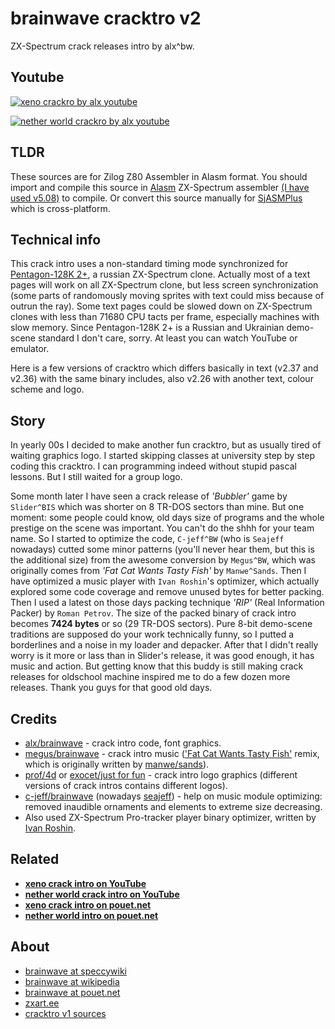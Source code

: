 # brainwave cracktro v2

ZX-Spectrum crack releases intro by alx^bw.

## Youtube

[![xeno crackro by alx youtube](https://img.youtube.com/vi/gigJQwQKBt0/0.jpg)](https://www.youtube.com/watch?v=gigJQwQKBt0 "xeno crackro by alx youtube")

[![nether world crackro by alx youtube](https://img.youtube.com/vi/eH3-0tv6IoI/0.jpg)](https://www.youtube.com/watch?v=eH3-0tv6IoI "nether world crackro by alx youtube")

## TLDR

These sources are for Zilog Z80 Assembler in Alasm format. You should import and compile this source in 
[Alasm](https://zxart.ee/rus/soft/tool/music/pro-tracker-alasm/qid:365628/) ZX-Spectrum assembler
[(I have used v5.08)](https://speccy.info/ALASM) to compile. Or convert this source manually for 
[SjASMPlus](http://speccy.info/SjASMPlus) which is cross-platform.

## Technical info

This crack intro uses a non-standard timing mode synchronized for [Pentagon-128K 2+](https://speccy.info/Pentagon), a
russian ZX-Spectrum clone. Actually most of a text pages will work on all ZX-Spectrum clone, but less screen
synchronization (some parts of randomously moving sprites with text could miss because of outrun the ray). Some text
pages could be slowed down on ZX-Spectrum clones with less than 71680 CPU tacts per frame, especially machines with slow
memory. Since Pentagon-128K 2+ is a Russian and Ukrainian demo-scene standard I don't care, sorry. At least you can
watch YouTube or emulator.

Here is a few versions of cracktro which differs basically in text (v2.37 and v2.36) with the same binary includes, also
v2.26 with another text, colour scheme and logo.

## Story

In yearly 00s I decided to make another fun cracktro, but as usually tired of waiting graphics logo. I started skipping
classes at university step by step coding this cracktro. I can programming indeed without stupid pascal lessons. But I
still waited for a group logo.

Some month later I have seen a crack release of *'Bubbler'* game by `Slider^BIS` which was shorter on 8 TR-DOS sectors
than mine. But one moment: some people could know, old days size of programs and the whole prestige on the scene was
important. You can't do the shhh for your team name. So I started to optimize the code, `C-jeff^BW` (who is `Seajeff`
nowadays) cutted some minor patterns (you'll never hear them, but this is the additional size) from the awesome
conversion by `Megus^BW`, which was originally comes from *'Fat Cat Wants Tasty Fish'* by `Manwe^Sands`. Then I have
optimized a music player with `Ivan Roshin`'s optimizer, which actually explored some code coverage and remove unused
bytes for better packing. Then I used a latest on those days packing technique *'RIP'* (Real Information Packer) by
`Roman Petrov`. The size of the packed binary of crack intro becomes **7424 bytes** or so (29 TR-DOS sectors). Pure
8-bit demo-scene traditions are supposed do your work technically funny, so I putted a borderlines and a noise in my
loader and depacker. After that I didn't really worry is it more or lass than in Slider's release, it was good enough,
it has music and action. But getting know that this buddy is still making crack releases for oldschool machine inspired
me to do a few dozen more releases. Thank you guys for that good old days.

## Credits

- [alx/brainwave](https://zxart.ee/rus/avtory/a/alx/qid:602008/) - crack intro code, font graphics.
- [megus/brainwave](https://zxart.ee/rus/avtory/m/megus/qid:602024/) - crack intro music 
(['Fat Cat Wants Tasty Fish'](https://www.youtube.com/watch?v=1J2B4emUtis) 
remix, which is originally written by [manwe/sands](https://demozoo.org/sceners/10117/)).
- [prof/4d](https://zxart.ee/rus/avtory/p/prof4d/qid:602037/) or 
[exocet/just for fun](https://zxart.ee/rus/avtory/e/exocet/qid:602036/) - crack intro logo graphics (different versions 
of crack intros contains different logos).
- [c-jeff/brainwave](https://zxart.ee/rus/avtory/c/c-jeff/qid:602039/) (nowadays 
[seajeff](https://c-jeff.bandcamp.com/)) - help on music module optimizing: removed inaudible ornaments and elements to 
extreme size decreasing.
- Also used ZX-Spectrum Pro-tracker player binary optimizer, written by 
[Ivan Roshin](https://zxart.ee/rus/avtory/i/ivan-roschin1/qid:602033/).

## Related

- [**xeno crack intro on YouTube**](https://www.youtube.com/watch?v=gigJQwQKBt0)
- [**nether world crack intro on YouTube**](https://www.youtube.com/watch?v=eH3-0tv6IoI)
- [**xeno crack intro on pouet.net**](https://www.pouet.net/prod.php?which=89860)
- [**nether world intro on pouet.net**](https://www.pouet.net/prod.php?which=89861)

## About

- [brainwave at speccywiki](http://speccy.info/Brainwave)
- [brainwave at wikipedia](https://ru.wikipedia.org/wiki/Brainwave_team)
- [brainwave at pouet.net](https://www.pouet.net/groups.php?which=715)
- [zxart.ee](https://zxart.ee/)
- [cracktro v1 sources](https://github.com/alexanderbazhenoff/brainwave-cracktro-v1)
